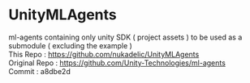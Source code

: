 # UnityMLAgents
ml-agents containing only unity SDK ( project assets ) to be used as a submodule ( excluding the example )  
This Repo : https://github.com/nukadelic/UnityMLAgents  
Original Repo : https://github.com/Unity-Technologies/ml-agents  
Commit : a8dbe2d  
